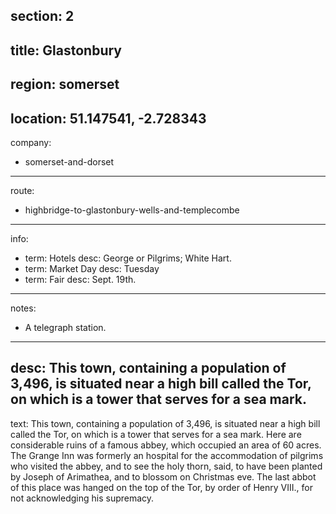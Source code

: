 section: 2
----
title: Glastonbury
----
region: somerset
----
location: 51.147541, -2.728343
----
company:
- somerset-and-dorset
----
route:
- highbridge-to-glastonbury-wells-and-templecombe
----
info:
- term: Hotels
  desc: George or Pilgrims; White Hart.
- term: Market Day
  desc: Tuesday
- term: Fair
  desc: Sept. 19th.
----
notes:
- A telegraph station.
----
desc: This town, containing a population of 3,496, is situated near a high bill called the Tor, on which is a tower that serves for a sea mark.
----
text: This town, containing a population of 3,496, is situated near a high bill called the Tor, on which is a tower that serves for a sea mark. Here are considerable ruins of a famous abbey, which occupied an area of 60 acres. The Grange Inn was formerly an hospital for the accommodation of pilgrims who visited the abbey, and to see the holy thorn, said, to have been planted by Joseph of Arimathea, and to blossom on Christmas eve. The last abbot of this place was hanged on the top of the Tor, by order of Henry VIII., for not acknowledging his supremacy.
